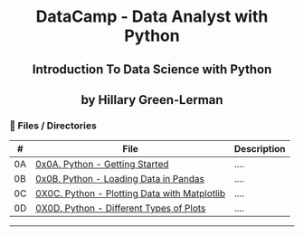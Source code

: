 <h1 align="center">DataCamp - Data Analyst with Python </h1>

<h2 align="center">Introduction To Data Science with Python </h2>

<h2 align="center">by Hillary Green-Lerman </h2>

### :file_folder: Files / Directories

#|File|Description
---|---|---
0A|[0x0A. Python - Getting Started](./0x0A-getting_started)|....
0B|[0x0B. Python - Loading Data in Pandas](./0x0B-load_data_pandas)|....
0C|[0X0C. Python - Plotting Data with Matplotlib](./0x0C-plot_data_matplotlib)|....
0D|[0X0D. Python - Different Types of Plots](./0x0D-different_plots_types)|....
---
